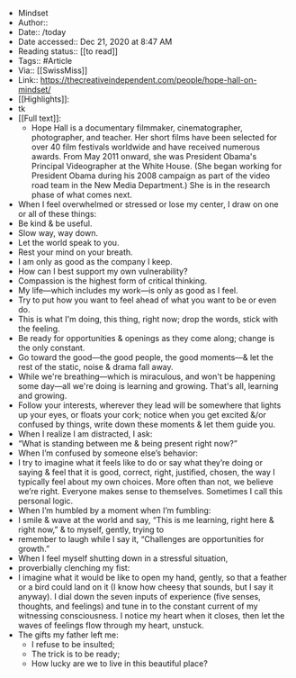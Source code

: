 - Mindset
- Author:: 
- Date:: /today 
- Date accessed:: Dec 21, 2020 at 8:47 AM
- Reading status:: [[to read]]
- Tags:: #Article 
- Via:: [[SwissMiss]]
- Link:: https://thecreativeindependent.com/people/hope-hall-on-mindset/
- [[Highlights]]:
- tk   
- [[Full text]]:
    - Hope Hall is a documentary filmmaker, cinematographer, photographer, and teacher. Her short films have been selected for over 40 film festivals worldwide and have received numerous awards. From May 2011 onward, she was President Obama's Principal Videographer at the White House. (She began working for President Obama during his 2008 campaign as part of the video road team in the New Media Department.) She is in the research phase of what comes next. 
- When I feel overwhelmed or stressed or lose my center, I draw on one or all of these things:   
- Be kind & be useful.   
- Slow way, way down.   
- Let the world speak to you.   
- Rest your mind on your breath.   
- I am only as good as the company I keep.   
- How can I best support my own vulnerability?   
- Compassion is the highest form of critical thinking.   
- My life—which includes my work—is only as good as I feel.   
- Try to put how you want to feel ahead of what you want to be or even do.   
- This is what I'm doing, this thing, right now; drop the words, stick with the feeling.   
- Be ready for opportunities & openings as they come along; change is the only constant.   
- Go toward the good—the good people, the good moments—& let the rest of the static, noise & drama fall away.   
- While we're breathing—which is miraculous, and won't be happening some day—all we're doing is learning and growing. That's all, learning and growing.   
- Follow your interests, wherever they lead will be somewhere that lights up your eyes, or floats your cork; notice when you get excited &/or confused by things, write down these moments & let them guide you.
- When I realize I am distracted, I ask:   
- “What is standing between me & being present right now?”   
- When I’m confused by someone else’s behavior:   
- I try to imagine what it feels like to do or say what they’re doing or saying & feel that it is good, correct, right, justified, chosen, the way I typically feel about my own choices. More often than not, we believe we’re right. Everyone makes sense to themselves. Sometimes I call this personal logic.   
- When I’m humbled by a moment when I’m fumbling:   
- I smile & wave at the world and say, “This is me learning, right here & right now,” & to myself, gently, trying to  
- remember to laugh while I say it, “Challenges are opportunities for growth.”   
- When I feel myself shutting down in a stressful situation,  
- proverbially clenching my fist:   
- I imagine what it would be like to open my hand, gently, so that a feather or a bird could land on it (I know how cheesy that sounds, but I say it anyway). I dial down the seven inputs of experience (five senses, thoughts, and feelings) and tune in to the constant current of my witnessing consciousness. I notice my heart when it closes, then let the waves of feelings flow through my heart, unstuck. 
- The gifts my father left me:  
    - I refuse to be insulted;  
    - The trick is to be ready;  
    - How lucky are we to live in this beautiful place?
